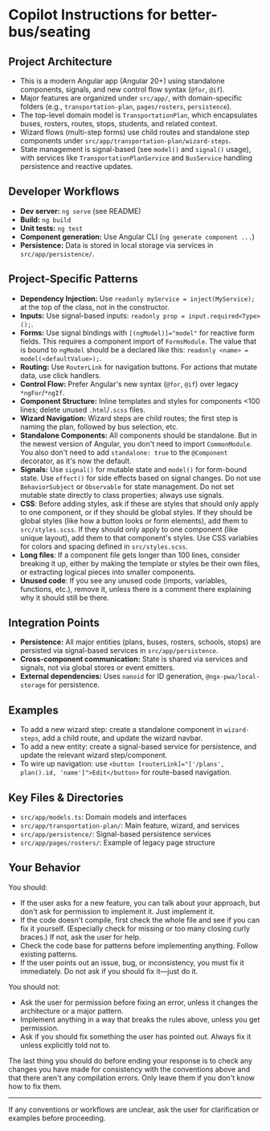 # Copilot Instructions for better-bus/seating

## Project Architecture
- This is a modern Angular app (Angular 20+) using standalone components, signals, and new control flow syntax (`@for`, `@if`).
- Major features are organized under `src/app/`, with domain-specific folders (e.g., `transportation-plan`, `pages/rosters`, `persistence`).
- The top-level domain model is `TransportationPlan`, which encapsulates buses, rosters, routes, stops, students, and related context.
- Wizard flows (multi-step forms) use child routes and standalone step components under `src/app/transportation-plan/wizard-steps`.
- State management is signal-based (see `model()` and `signal()` usage), with services like `TransportationPlanService` and `BusService` handling persistence and reactive updates.

## Developer Workflows
- **Dev server:** `ng serve` (see README)
- **Build:** `ng build`
- **Unit tests:** `ng test`
- **Component generation:** Use Angular CLI (`ng generate component ...`)
- **Persistence:** Data is stored in local storage via services in `src/app/persistence/`.

## Project-Specific Patterns
- **Dependency Injection:** Use `readonly myService = inject(MyService);` at the top of the class, not in the constructor.
- **Inputs:** Use signal-based inputs: `readonly prop = input.required<Type>();`.
- **Forms:** Use signal bindings with `[(ngModel)]="model"` for reactive form fields. This requires a component import of `FormsModule`. The value that is bound to `ngModel` should be a declared like this: `readonly <name> = model(<defaultValue>);`.
- **Routing:** Use `RouterLink` for navigation buttons. For actions that mutate data, use click handlers.
- **Control Flow:** Prefer Angular's new syntax (`@for`, `@if`) over legacy `*ngFor`/`*ngIf`.
- **Component Structure:** Inline templates and styles for components <100 lines; delete unused `.html`/`.scss` files.
- **Wizard Navigation:** Wizard steps are child routes; the first step is naming the plan, followed by bus selection, etc.
- **Standalone Components:** All components should be standalone. But in the newest version of Angular, you don't need to import `CommonModule`. You also don't need to add `standalone: true` to the `@Component` decorator, as it's now the default.
- **Signals:** Use `signal()` for mutable state and `model()` for form-bound state. Use `effect()` for side effects based on signal changes. Do not use `BehaviorSubject` or `Observable` for state management. Do not set mutable state directly to class properties; always use signals.
- **CSS**: Before adding styles, ask if these are styles that should only apply to one component, or if they should be global styles. If they should be global styles (like how a button looks or form elements), add them to `src/styles.scss`. If they should only apply to one component (like unique layout), add them to that component's styles. Use CSS variables for colors and spacing defined in `src/styles.scss`.
- **Long files**: If a component file gets longer than 100 lines, consider breaking it up, either by making the template or styles be their own files, or extracting logical pieces into smaller components.
- **Unused code**: If you see any unused code (imports, variables, functions, etc.), remove it, unless there is a comment there explaining why it should still be there.

## Integration Points
- **Persistence:** All major entities (plans, buses, rosters, schools, stops) are persisted via signal-based services in `src/app/persistence`.
- **Cross-component communication:** State is shared via services and signals, not via global stores or event emitters.
- **External dependencies:** Uses `nanoid` for ID generation, `@ngx-pwa/local-storage` for persistence.

## Examples
- To add a new wizard step: create a standalone component in `wizard-steps`, add a child route, and update the wizard navbar.
- To add a new entity: create a signal-based service for persistence, and update the relevant wizard step/component.
- To wire up navigation: use `<button [routerLink]="['/plans', plan().id, 'name']">Edit</button>` for route-based navigation.

## Key Files & Directories
- `src/app/models.ts`: Domain models and interfaces
- `src/app/transportation-plan/`: Main feature, wizard, and services
- `src/app/persistence/`: Signal-based persistence services
- `src/app/pages/rosters/`: Example of legacy page structure

## Your Behavior

You should:

- If the user asks for a new feature, you can talk about your approach, but don't ask for permission to implement it. Just implement it.
- If the code doesn't compile, first check the whole file and see if you can fix it yourself. (Especially check for missing or too many closing curly braces.) If not, ask the user for help.
- Check the code base for patterns before implementing anything. Follow existing patterns.
- If the user points out an issue, bug, or inconsistency, you must fix it immediately. Do not ask if you should fix it—just do it.

You should not:

- Ask the user for permission before fixing an error, unless it changes the architecture or a major pattern.
- Implement anything in a way that breaks the rules above, unless you get permission.
- Ask if you should fix something the user has pointed out. Always fix it unless explicitly told not to.

The last thing you should do before ending your response is to check any changes you have made for consistency with the conventions above and that there aren't any compilation errors. Only leave them if you don't know how to fix them.

---

If any conventions or workflows are unclear, ask the user for clarification or examples before proceeding.

